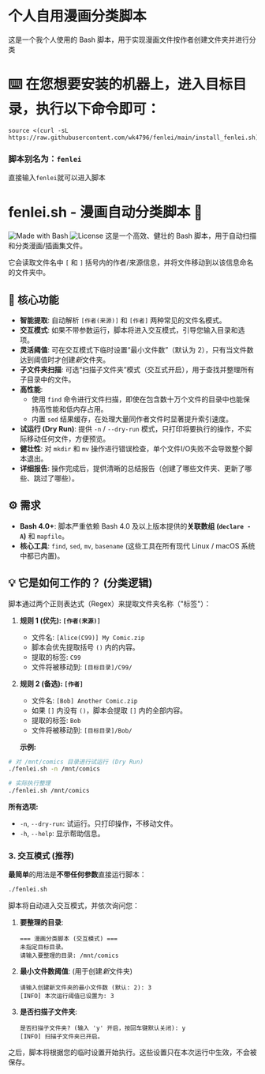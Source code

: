 # 个人自用漫画分类脚本

这是一个我个人使用的 Bash 脚本，用于实现漫画文件按作者创建文件夹并进行分类

# ⌨️ 在您想要安装的机器上，进入目标目录，执行以下命令即可：
```
source <(curl -sL https://raw.githubusercontent.com/wk4796/fenlei/main/install_fenlei.sh)
```
### 脚本别名为：`fenlei`
直接输入`fenlei`就可以进入脚本

# fenlei.sh - 漫画自动分类脚本 📂

![Made with Bash](https://img.shields.io/badge/Made%20with-Bash-blue.svg)
![License](https://img.shields.io/badge/license-MIT-green.svg) 这是一个高效、健壮的 Bash 脚本，用于自动扫描和分类漫画/插画集文件。

它会读取文件名中 `[` 和 `]` 括号内的作者/来源信息，并将文件移动到以该信息命名的文件夹中。

## 🚀 核心功能

* **智能提取**: 自动解析 `[作者(来源)]` 和 `[作者]` 两种常见的文件名模式。
* **交互模式**: 如果不带参数运行，脚本将进入交互模式，引导您输入目录和选项。
* **灵活阈值**: 可在交互模式下临时设置“最小文件数”（默认为 2），只有当文件数达到阈值时才创建*新*文件夹。
* **子文件夹扫描**: 可选“扫描子文件夹”模式（交互式开启），用于查找并整理所有子目录中的文件。
* **高性能**:
    * 使用 `find` 命令进行文件扫描，即使在包含数十万个文件的目录中也能保持高性能和低内存占用。
    * 内置 `sed` 结果缓存，在处理大量同作者文件时显著提升索引速度。
* **试运行 (Dry Run)**: 提供 `-n` / `--dry-run` 模式，只打印将要执行的操作，不实际移动任何文件，方便预览。
* **健壮性**: 对 `mkdir` 和 `mv` 操作进行错误检查，单个文件I/O失败不会导致整个脚本退出。
* **详细报告**: 操作完成后，提供清晰的总结报告（创建了哪些文件夹、更新了哪些、跳过了哪些）。

## ⚙️ 需求

* **Bash 4.0+**: 脚本严重依赖 Bash 4.0 及以上版本提供的**关联数组 (`declare -A`)** 和 `mapfile`。
* **核心工具**: `find`, `sed`, `mv`, `basename` (这些工具在所有现代 Linux / macOS 系统中都已内置)。

## 💡 它是如何工作的？ (分类逻辑)

脚本通过两个正则表达式（Regex）来提取文件夹名称（"标签"）：

1.  **规则 1 (优先): `[作者(来源)]`**
    * 文件名: `[Alice(C99)] My Comic.zip`
    * 脚本会优先提取括号 `()` 内的内容。
    * 提取的标签: `C99`
    * 文件将被移动到: `[目标目录]/C99/`

2.  **规则 2 (备选): `[作者]`**
    * 文件名: `[Bob] Another Comic.zip`
    * 如果 `[]` 内没有 `()`，脚本会提取 `[]` 内的全部内容。
    * 提取的标签: `Bob`
    * 文件将被移动到: `[目标目录]/Bob/`

    **示例:**

```bash
# 对 /mnt/comics 目录进行试运行 (Dry Run)
./fenlei.sh -n /mnt/comics

# 实际执行整理
./fenlei.sh /mnt/comics
```

**所有选项:**

  * `-n`, `--dry-run`: 试运行。只打印操作，不移动文件。
  * `-h`, `--help`: 显示帮助信息。

### 3\. 交互模式 (推荐)

**最简单**的用法是**不带任何参数**直接运行脚本：

```bash
./fenlei.sh
```

脚本将自动进入交互模式，并依次询问您：

1.  **要整理的目录**:
    ```
    === 漫画分类脚本 (交互模式) ===
    未指定目标目录。
    请输入要整理的目录: /mnt/comics
    ```
2.  **最小文件数阈值**: (用于创建*新*文件夹)
    ```
    请输入创建新文件夹的最小文件数 (默认: 2): 3
    [INFO] 本次运行阈值已设置为: 3
    ```
3.  **是否扫描子文件夹**:
    ```
    是否扫描子文件夹? (输入 'y' 开启，按回车键默认关闭): y
    [INFO] 扫描子文件夹已开启。
    ```

之后，脚本将根据您的临时设置开始执行。这些设置只在本次运行中生效，不会被保存。
